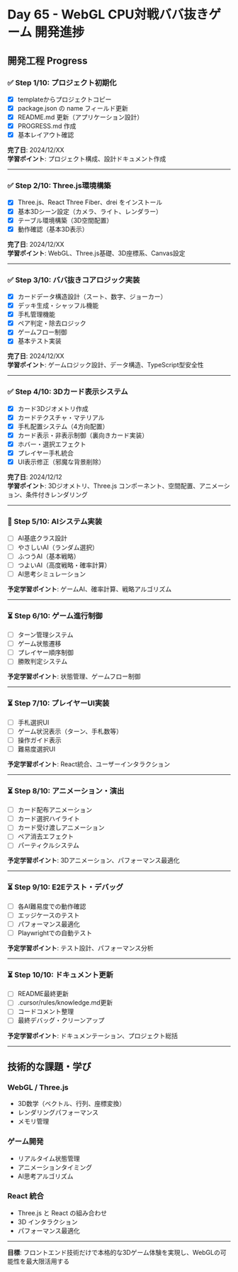 # Day 65 - WebGL CPU対戦ババ抜きゲーム 開発進捗

## 開発工程 Progress

### ✅ Step 1/10: プロジェクト初期化
- [x] templateからプロジェクトコピー
- [x] package.json の name フィールド更新
- [x] README.md 更新（アプリケーション設計）
- [x] PROGRESS.md 作成
- [x] 基本レイアウト確認

**完了日**: 2024/12/XX  
**学習ポイント**: プロジェクト構成、設計ドキュメント作成

---

### ✅ Step 2/10: Three.js環境構築
- [x] Three.js、React Three Fiber、drei をインストール
- [x] 基本3Dシーン設定（カメラ、ライト、レンダラー）
- [x] テーブル環境構築（3D空間配置）
- [x] 動作確認（基本3D表示）

**完了日**: 2024/12/XX  
**学習ポイント**: WebGL、Three.js基礎、3D座標系、Canvas設定

---

### ✅ Step 3/10: ババ抜きコアロジック実装
- [x] カードデータ構造設計（スート、数字、ジョーカー）
- [x] デッキ生成・シャッフル機能
- [x] 手札管理機能
- [x] ペア判定・除去ロジック
- [x] ゲームフロー制御
- [x] 基本テスト実装

**完了日**: 2024/12/XX  
**学習ポイント**: ゲームロジック設計、データ構造、TypeScript型安全性

---

### ✅ Step 4/10: 3Dカード表示システム
- [x] カード3Dジオメトリ作成
- [x] カードテクスチャ・マテリアル
- [x] 手札配置システム（4方向配置）
- [x] カード表示・非表示制御（裏向きカード実装）
- [x] ホバー・選択エフェクト
- [x] プレイヤー手札統合
- [x] UI表示修正（邪魔な背景削除）

**完了日**: 2024/12/12  
**学習ポイント**: 3Dジオメトリ、Three.js コンポーネント、空間配置、アニメーション、条件付きレンダリング

---

### 🔄 Step 5/10: AIシステム実装
- [ ] AI基底クラス設計
- [ ] やさしいAI（ランダム選択）
- [ ] ふつうAI（基本戦略）
- [ ] つよいAI（高度戦略・確率計算）
- [ ] AI思考シミュレーション

**予定学習ポイント**: ゲームAI、確率計算、戦略アルゴリズム

---

### ⏳ Step 6/10: ゲーム進行制御
- [ ] ターン管理システム
- [ ] ゲーム状態遷移
- [ ] プレイヤー順序制御
- [ ] 勝敗判定システム

**予定学習ポイント**: 状態管理、ゲームフロー制御

---

### ⏳ Step 7/10: プレイヤーUI実装
- [ ] 手札選択UI
- [ ] ゲーム状況表示（ターン、手札数等）
- [ ] 操作ガイド表示
- [ ] 難易度選択UI

**予定学習ポイント**: React統合、ユーザーインタラクション

---

### ⏳ Step 8/10: アニメーション・演出
- [ ] カード配布アニメーション
- [ ] カード選択ハイライト
- [ ] カード受け渡しアニメーション
- [ ] ペア消去エフェクト
- [ ] パーティクルシステム

**予定学習ポイント**: 3Dアニメーション、パフォーマンス最適化

---

### ⏳ Step 9/10: E2Eテスト・デバッグ
- [ ] 各AI難易度での動作確認
- [ ] エッジケースのテスト
- [ ] パフォーマンス最適化
- [ ] Playwrightでの自動テスト

**予定学習ポイント**: テスト設計、パフォーマンス分析

---

### ⏳ Step 10/10: ドキュメント更新
- [ ] README最終更新
- [ ] .cursor/rules/knowledge.md更新
- [ ] コードコメント整理
- [ ] 最終デバッグ・クリーンアップ

**予定学習ポイント**: ドキュメンテーション、プロジェクト総括

---

## 技術的な課題・学び

### WebGL / Three.js
- 3D数学（ベクトル、行列、座標変換）
- レンダリングパフォーマンス
- メモリ管理

### ゲーム開発
- リアルタイム状態管理
- アニメーションタイミング
- AI思考アルゴリズム

### React 統合
- Three.js と React の組み合わせ
- 3D インタラクション
- パフォーマンス最適化

---

**目標**: フロントエンド技術だけで本格的な3Dゲーム体験を実現し、WebGLの可能性を最大限活用する
